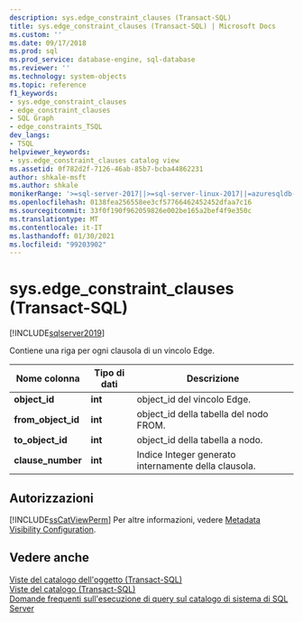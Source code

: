 ```yaml
---
description: sys.edge_constraint_clauses (Transact-SQL)
title: sys.edge_constraint_clauses (Transact-SQL) | Microsoft Docs
ms.custom: ''
ms.date: 09/17/2018
ms.prod: sql
ms.prod_service: database-engine, sql-database
ms.reviewer: ''
ms.technology: system-objects
ms.topic: reference
f1_keywords:
- sys.edge_constraint_clauses
- edge_constraint_clauses
- SQL Graph
- edge_constraints_TSQL
dev_langs:
- TSQL
helpviewer_keywords:
- sys.edge_constraint_clauses catalog view
ms.assetid: 0f782d2f-7126-46ab-85b7-bcba44862231
author: shkale-msft
ms.author: shkale
monikerRange: '>=sql-server-2017||>=sql-server-linux-2017||=azuresqldb-mi-current'
ms.openlocfilehash: 0138fea256558ee3cf57766462452452dfaa7c16
ms.sourcegitcommit: 33f0f190f962059826e002be165a2bef4f9e350c
ms.translationtype: MT
ms.contentlocale: it-IT
ms.lasthandoff: 01/30/2021
ms.locfileid: "99203902"
---
```

# <a name="sysedge_constraint_clauses-transact-sql"></a>sys.edge_constraint_clauses (Transact-SQL)
[!INCLUDE[sqlserver2019](../../includes/applies-to-version/sqlserver2019.md)]

Contiene una riga per ogni clausola di un vincolo Edge.
  
|Nome colonna|Tipo di dati|Descrizione|  
|-----------------|---------------|-----------------|  
|**object_id**|**int**|object_id del vincolo Edge.|  
|**from_object_id**|**int**|object_id della tabella del nodo FROM.|  
|**to_object_id**|**int**|object_id della tabella a nodo.|  
|**clause_number**|**int**|Indice Integer generato internamente della clausola.|  
  
## <a name="permissions"></a>Autorizzazioni  
 [!INCLUDE[ssCatViewPerm](../../includes/sscatviewperm-md.md)] Per altre informazioni, vedere [Metadata Visibility Configuration](../../relational-databases/security/metadata-visibility-configuration.md).  
  
## <a name="see-also"></a>Vedere anche  
 [Viste del catalogo dell'oggetto &#40;Transact-SQL&#41;](../../relational-databases/system-catalog-views/object-catalog-views-transact-sql.md)   
 [Viste del catalogo &#40;Transact-SQL&#41;](../../relational-databases/system-catalog-views/catalog-views-transact-sql.md)   
 [Domande frequenti sull'esecuzione di query sul catalogo di sistema di SQL Server](../../relational-databases/system-catalog-views/querying-the-sql-server-system-catalog-faq.md)  
  
  
